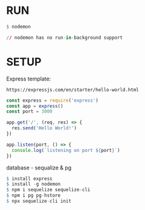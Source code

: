 # RUN 
```q
$ nodemon

// nodemon has no run-in-background support
```
# SETUP
Express template:

`https://expressjs.com/en/starter/hello-world.html`

```ts
const express = require('express')
const app = express()
const port = 3000

app.get('/', (req, res) => {
  res.send('Hello World!')
})

app.listen(port, () => {
  console.log(`listening on port ${port}`)
})
```
database - sequalize & pg
```q
$ install express
$ install -g nodemon
$ npm i sequelize sequelize-cli
$ npm i pg pg-hstore
$ npx sequelize-cli init
```
